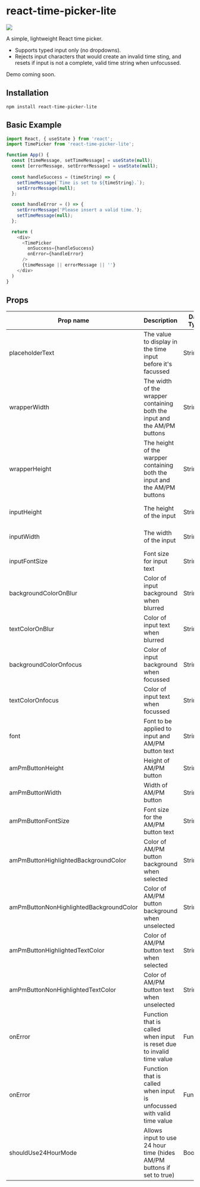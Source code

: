 # react-time-picker-lite

![](https://res.cloudinary.com/dcupoxygs/image/upload/v1576028452/react-time-picker/demo2.gif)

A simple, lightweight React time picker.

* Supports typed input only (no dropdowns).
* Rejects input characters that would create an invalid time sting, and resets if input is not a complete, valid time string when unfocussed.

Demo coming soon.

## Installation

`npm install react-time-picker-lite`


## Basic Example

```js
import React, { useState } from 'react';
import TimePicker from 'react-time-picker-lite';

function App() {
  const [timeMessage, setTimeMessage] = useState(null);
  const [errorMessage, setErrorMessage] = useState(null);
  
  const handleSuccess = (timeString) => {
    setTimeMessage(`Time is set to ${timeString}.`);
    setErrorMessage(null);
  };

  const handleError = () => {
    setErrorMessage('Please insert a valid time.');
    setTimeMessage(null);
  };

  return (
    <div>
      <TimePicker
        onSuccess={handleSuccess}
        onError={handleError}
      />
      {timeMessage || errorMessage || ''}
    </div>
  )
}
```

## Props

|Prop name|Description|Data Type|Default Value|
|----|----|----|----|
|placeholderText|The value to display in the time input before it's facussed|String|'Set Time'|
|wrapperWidth|The width of the wrapper containing both the input and the AM/PM buttons|String|'120px'|
|wrapperHeight|The height of the warpper containing both the input and the AM/PM buttons|String|'150px'|
|inputHeight|The height of the input|String|'30%' (of the wrapper)|
|inputWidth|The width of the input|String|'100%' (of the wrapper)|
|inputFontSize|Font size for input text|String|'20px'|
|backgroundColorOnBlur|Color of input background when blurred|String|'#000' (black)|
|textColorOnBlur|Color of input text when blurred|String|'#FFF' (white)|
|backgroundColorOnfocus|Color of input background when focussed|String|'#FFF' (white)|
|textColorOnfocus|Color of input text when focussed|String|'#000' (black)|
|font|Font to be applied to input and AM/PM button text|String|'inherit'|
|amPmButtonHeight|Height of AM/PM button|String|'25%' (of the wrapper)|
|amPmButtonWidth|Width of AM/PM button|String|'25%' (of the wrapper)|
|amPmButtonFontSize|Font size for the AM/PM button text|String|'10px'|
|amPmButtonHighlightedBackgroundColor|Color of AM/PM button background when selected|String|'#000' (black)|
|amPmButtonNonHighlightedBackgroundColor|Color of AM/PM button background when unselected|String|'#FFF' (white)|
|amPmButtonHighlightedTextColor|Color of AM/PM button text when selected|String|'#FFF' (white)|
|amPmButtonNonHighlightedTextColor|Color of AM/PM button text when unselected|String|'#000' (black)|
|onError|Function that is called when input is reset due to invalid time value|Function|() => null|
|onError|Function that is called when input is unfocussed with valid time value|Function|() => null|
|shouldUse24HourMode|Allows input to use 24 hour time (hides AM/PM buttons if set to true)|Boolean|false|